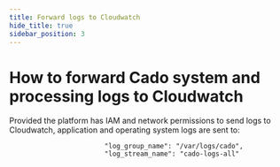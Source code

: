 ```yaml
---
title: Forward logs to Cloudwatch
hide_title: true
sidebar_position: 3
---
```


# How to forward Cado system and processing logs to Cloudwatch

Provided the platform has IAM and network permissions to send logs to Cloudwatch, application and operating system logs are sent to:
```
                        "log_group_name": "/var/logs/cado",
                        "log_stream_name": "cado-logs-all"
```